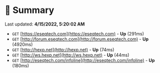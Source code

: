 # 📖 Summary
Last updated: **4/15/2022, 5:20:02 AM**

- `GET` [https://eseqtech.com](https://eseqtech.com) - **Up** (291ms)
- `GET` [http://forum.eseqtech.com](http://forum.eseqtech.com) - **Up** (4920ms)
- `GET` [http://hexp.net](http://hexp.net) - **Up** (74ms)
- `GET` [http://ws.hexp.net](http://ws.hexp.net) - **Up** (44ms)
- `GET` [http://eseqtech.com/infoline](http://eseqtech.com/infoline) - **Up** (180ms)
